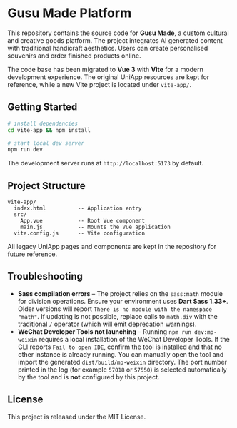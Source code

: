 # Gusu Made Platform

This repository contains the source code for **Gusu Made**, a custom cultural and creative goods platform. The project integrates AI generated content with traditional handicraft aesthetics. Users can create personalised souvenirs and order finished products online.

The code base has been migrated to **Vue 3** with **Vite** for a modern development experience. The original UniApp resources are kept for reference, while a new Vite project is located under `vite-app/`.

## Getting Started

```bash
# install dependencies
cd vite-app && npm install

# start local dev server
npm run dev
```

The development server runs at `http://localhost:5173` by default.

## Project Structure

```
vite-app/
  index.html          -- Application entry
  src/
    App.vue           -- Root Vue component
    main.js           -- Mounts the Vue application
  vite.config.js      -- Vite configuration
```

All legacy UniApp pages and components are kept in the repository for future reference.

## Troubleshooting

- **Sass compilation errors** – The project relies on the `sass:math` module for
  division operations. Ensure your environment uses **Dart Sass 1.33+**. Older
  versions will report `There is no module with the namespace "math"`. If
  updating is not possible, replace calls to `math.div` with the traditional `/`
  operator (which will emit deprecation warnings).
- **WeChat Developer Tools not launching** – Running `npm run dev:mp-weixin`
  requires a local installation of the WeChat Developer Tools. If the CLI
  reports `Fail to open IDE`, confirm the tool is installed and that no other
  instance is already running. You can manually open the tool and import the
  generated `dist/build/mp-weixin` directory.
  The port number printed in the log (for example `57018` or `57550`) is
  selected automatically by the tool and is **not** configured by this
  project.

## License

This project is released under the MIT License.
